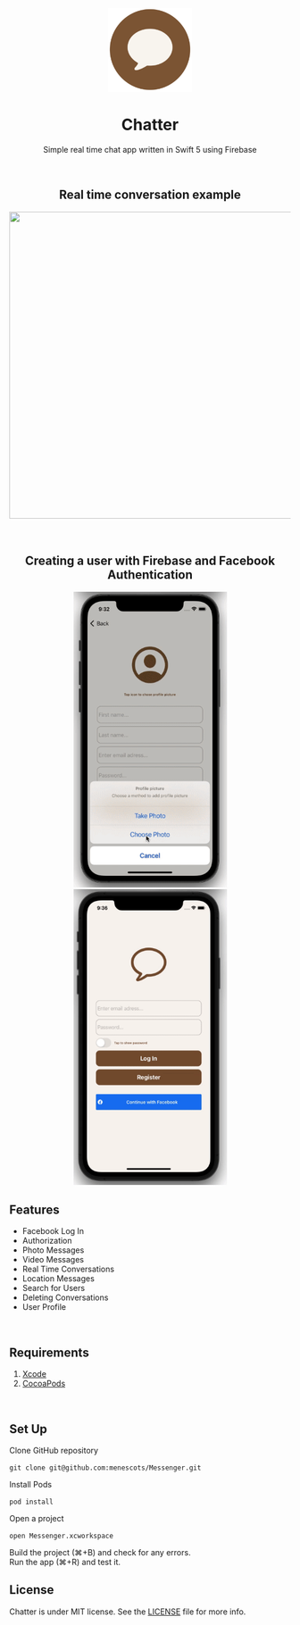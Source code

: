 <p align="center">
  <img width="150" height="150" src="./docs/appstore-2.png"> <br>
  <h1 align='center' margin-top=0px paddint-top=0px > Chatter </h1>
</p>

<p align="center">
Simple real time chat app written in Swift 5 using Firebase
</p>
<br>
<p align="center">
<h2 align="center"> Real time conversation example </h2>
</p>
<p align="center">
<img src="./docs/chatting.gif" width="550" height="550" />
</p>
<br>
<p align="center">
<h2 align="center"> Creating a user with Firebase and Facebook Authentication </h2>
</p>
<p align="center">
<img src="./docs/creatingUser.gif" width="275" height="530" />
<img src="./docs/loginWithFb.gif" width="275" height="530" /> 
</p>

## Features
- Facebook  Log In
- Authorization 
- Photo Messages
- Video Messages
- Real Time Conversations
- Location Messages
- Search for Users
- Deleting Conversations
- User Profile

<br>

## Requirements
1. [Xcode](https://developer.apple.com/xcode/)
2. [CocoaPods](http://cocoapods.org/)

<br>

## Set Up
Clone GitHub repository
```
git clone git@github.com:menescots/Messenger.git
```
Install Pods 
```
pod install
```
Open a project 
```
open Messenger.xcworkspace
```
Build the project (⌘+B) and check for any errors. <br>
Run the app (⌘+R) and test it.

## License

Chatter is under MIT license. See the [LICENSE](LICENSE) file for more info.
